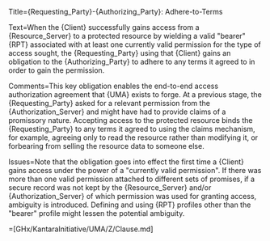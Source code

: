 Title={Requesting_Party}-{Authorizing_Party}: Adhere-to-Terms

Text=When the {Client} successfully gains access from a {Resource_Server} to a protected resource by wielding a valid "bearer" {RPT} associated with at least one currently valid permission for the type of access sought, the {Requesting_Party} using that {Client} gains an obligation to the {Authorizing_Party} to adhere to any terms it agreed to in order to gain the permission.

Comments=This key obligation enables the end-to-end access authorization agreement that {UMA} exists to forge. At a previous stage, the {Requesting_Party} asked for a relevant permission from the {Authorization_Server} and might have had to provide claims of a promissory nature. Accepting access to the protected resource binds the {Requesting_Party} to any terms it agreed to using the claims mechanism, for example, agreeing only to read the resource rather than modifying it, or forbearing from selling the resource data to someone else.

Issues=Note that the obligation goes into effect the first time a {Client} gains access under the power of a "currently valid permission". If there was more than one valid permission attached to different sets of promises, if a secure record was not kept by the {Resource_Server} and/or {Authorization_Server} of which permission was used for granting access, ambiguity is introduced. Defining and using {RPT} profiles other than the "bearer" profile might lessen the potential ambiguity.

=[GHx/KantaraInitiative/UMA/Z/Clause.md]